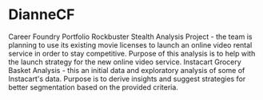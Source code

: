 # DianneCF
Career Foundry Portfolio
Rockbuster Stealth Analysis Project - the team is planning to use its existing movie licenses to launch an online video rental service in order to stay competitive. Purpose of this analysis is to help with the launch strategy for the new online video service. 
Instacart Grocery Basket Analysis - this an initial data and exploratory analysis of some of Instacart's data. Purpose is to derive insights and suggest strategies for better segmentation based on the provided criteria.
